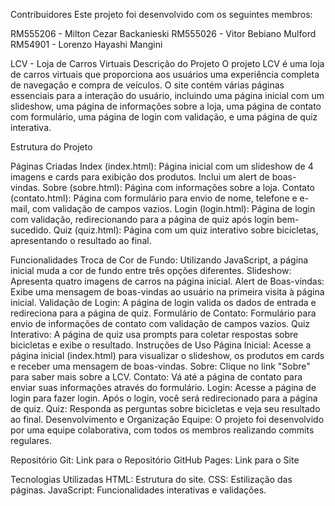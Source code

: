 Contribuidores Este projeto foi desenvolvido com os seguintes membros:

RM555206 - Milton Cezar Backanieski RM555026 - Vitor Bebiano Mulford RM54901 - Lorenzo Hayashi Mangini


LCV - Loja de Carros Virtuais
Descrição do Projeto
O projeto LCV é uma loja de carros virtuais que proporciona aos usuários uma experiência completa de navegação e compra de veículos. O site contém várias páginas essenciais para a interação do usuário, incluindo uma página inicial com um slideshow, uma página de informações sobre a loja, uma página de contato com formulário, uma página de login com validação, e uma página de quiz interativa.

Estrutura do Projeto

Páginas Criadas
Index (index.html): Página inicial com um slideshow de 4 imagens e cards para exibição dos produtos. Inclui um alert de boas-vindas.
Sobre (sobre.html): Página com informações sobre a loja.
Contato (contato.html): Página com formulário para envio de nome, telefone e e-mail, com validação de campos vazios.
Login (login.html): Página de login com validação, redirecionando para a página de quiz após login bem-sucedido.
Quiz (quiz.html): Página com um quiz interativo sobre bicicletas, apresentando o resultado ao final.

Funcionalidades
Troca de Cor de Fundo: Utilizando JavaScript, a página inicial muda a cor de fundo entre três opções diferentes.
Slideshow: Apresenta quatro imagens de carros na página inicial.
Alert de Boas-vindas: Exibe uma mensagem de boas-vindas ao usuário na primeira visita à página inicial.
Validação de Login: A página de login valida os dados de entrada e redireciona para a página de quiz.
Formulário de Contato: Formulário para envio de informações de contato com validação de campos vazios.
Quiz Interativo: A página de quiz usa prompts para coletar respostas sobre bicicletas e exibe o resultado.
Instruções de Uso
Página Inicial: Acesse a página inicial (index.html) para visualizar o slideshow, os produtos em cards e receber uma mensagem de boas-vindas.
Sobre: Clique no link "Sobre" para saber mais sobre a LCV.
Contato: Vá até a página de contato para enviar suas informações através do formulário.
Login: Acesse a página de login para fazer login. Após o login, você será redirecionado para a página de quiz.
Quiz: Responda as perguntas sobre bicicletas e veja seu resultado ao final.
Desenvolvimento e Organização
Equipe: O projeto foi desenvolvido por uma equipe colaborativa, com todos os membros realizando commits regulares.

Repositório Git: Link para o Repositório
GitHub Pages: Link para o Site


Tecnologias Utilizadas
HTML: Estrutura do site.
CSS: Estilização das páginas.
JavaScript: Funcionalidades interativas e validações.
